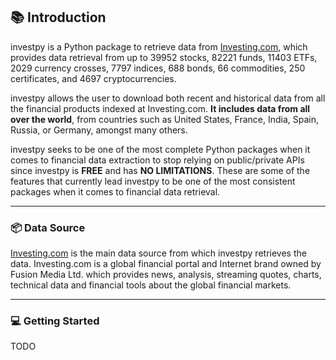 ## 📚 Introduction

investpy is a Python package to retrieve data from [Investing.com](https://www.investing.com/), which provides data retrieval 
from up to 39952 stocks, 82221 funds, 11403 ETFs, 2029 currency crosses, 7797 indices, 688 bonds, 66 commodities, 250 certificates, 
and 4697 cryptocurrencies.

investpy allows the user to download both recent and historical data from all the financial products indexed at Investing.com. 
**It includes data from all over the world**, from countries such as United States, France, India, Spain, Russia, or Germany, 
amongst many others.

investpy seeks to be one of the most complete Python packages when it comes to financial data extraction to stop relying 
on public/private APIs since investpy is **FREE** and has **NO LIMITATIONS**. These are some of the features that currently lead 
investpy to be one of the most consistent packages when it comes to financial data retrieval.

---

### 📦 Data Source

[Investing.com](https://www.investing.com/) is the main data source from which investpy retrieves the data. Investing.com is a
global financial portal and Internet brand owned by Fusion Media Ltd. which provides news, analysis, streaming quotes,
charts, technical data and financial tools about the global financial markets.

---

### 💻 Getting Started

TODO
